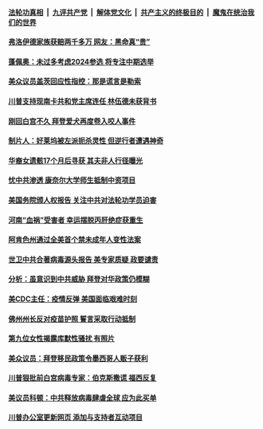 

####  [法轮功真相](../../../../basic/blob/master/README.md?t=04010001) &nbsp;|&nbsp; [九评共产党](../../../../9ping.md/blob/master/README.md?t=04010001) &nbsp;|&nbsp; [解体党文化](../../../../jtdwh.md/blob/master/README.md?t=04010001)  &nbsp;|&nbsp; [共产主义的终极目的](../../../../gczydzjmd.md/blob/master/README.md?t=04010001) &nbsp;|&nbsp; [魔鬼在统治我们的世界](../../../../mgztzwmdsj.md/blob/master/README.md?t=04010001) 

#### [弗洛伊德家族获赔两千多万 网友：黑命真“贵”](../pages/soh6/490145.md?t=04010001) 
#### [蓬佩奥：未过多考虑2024参选 将专注中期选举](../pages/soh6/490136.md?t=04010001) 
#### [美众议员盖茨回应性指控：那是谎言是勒索](../pages/soh6/490124.md?t=04010001) 
#### [川普支持现南卡共和党主席连任 林伍德未获背书](../pages/soh6/489947.md?t=04010001) 
#### [刚回白宫不久 拜登爱犬再度卷入咬人事件](../pages/soh6/489911.md?t=04010001) 
#### [制片人：好莱坞被左派扼杀灵性 但逆行者遭遇神奇](../pages/soh6/489800.md?t=04010001) 
#### [华裔女遗骸17个月后寻获 其夫非人行径曝光](../pages/soh6/489884.md?t=04010001) 
#### [忧中共渗透 康奈尔大学师生抵制中资项目](../pages/soh6/489851.md?t=04010001) 
#### [美国务院颁人权报告 关注中共对法轮功学员迫害](../pages/soh6/489830.md?t=04010001) 
#### [河南“血祸”受害者 幸运摆脱丙肝绝症获重生](../pages/soh6/489773.md?t=04010001) 
#### [阿肯色州通过全美首个禁未成年人变性法案](../pages/soh6/489779.md?t=04010001) 
#### [世卫中共合著病毒源头报告 美专家质疑 政要谴责](../pages/soh6/489752.md?t=04010001) 
#### [分析：虽意识到中共威胁 拜登对华政策仍模糊](../pages/soh6/489767.md?t=04010001) 
#### [美CDC主任：疫情反弹 美国面临艰难时刻                                       ](../pages/soh6/489737.md?t=04010001) 
#### [佛州州长反对疫苗护照 誓言采取行动抵制](../pages/soh6/489716.md?t=04010001) 
#### [第九位女性揭露库默性骚扰 有照片](../pages/soh6/489710.md?t=04010001) 
#### [美众议员：拜登移民政策令墨西哥人贩子获利](../pages/soh6/489692.md?t=04010001) 
#### [川普狠批前白宫病毒专家：伯克斯撒谎 福西反复](../pages/soh6/489689.md?t=04010001) 
#### [美议员科顿：中共释放病毒肆虐全球 应为此买单](../pages/soh6/489545.md?t=04010001) 
#### [川普办公室更新网页 添加与支持者互动项目](../pages/soh6/489488.md?t=04010001) 
